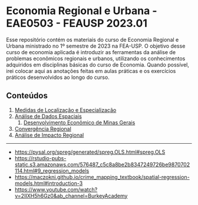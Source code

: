 # Economia Regional e Urbana - EAE0503 - FEAUSP 2023.01

Esse repositório contém os materiais do curso de Economia Regional e Urbana ministrado no 1º semestre de 2023 na FEA-USP. O objetivo desse curso de economia aplicada é introduzir as ferramentas da análise de problemas econômicos regionais e urbanos, utilizando os conhecimentos adquiridos em disciplinas básicas do curso de Economia. Quando possível, irei colocar aqui as anotações feitas em aulas práticas e os exercícios práticos desenvolvidos ao longo do curso.

## Conteúdos

1. [Medidas de Localização e Especialização](01_Medidas_de_Localizacao_e_Especializacao.ipynb)
2. [Análise de Dados Espaciais](02_Analise_Exploratoria_de_Dados_Espaciais.ipynb)
   1. [Desenvolvimento Econômico de Minas Gerais](02_Atividade_Minas_Gerais.ipynb)
3. [Convergência Regional]()
4. [Análise de Impacto Regional]()

***

- https://pysal.org/spreg/generated/spreg.OLS.html#spreg.OLS
- https://rstudio-pubs-static.s3.amazonaws.com/576487_c5c8a8be2b8347249726be9870702114.html#9_regression_models
- https://maczokni.github.io/crime_mapping_textbook/spatial-regression-models.html#introduction-3
- https://www.youtube.com/watch?v=2IIXH5h6Gz0&ab_channel=BurkeyAcademy